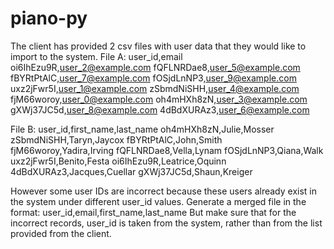 # piano-py
The client has provided 2 csv files with user data that they would like to import to the system.
File A:
user_id,email
oi6IhEzu9R,user_2@example.com
fQFLNRDae8,user_5@example.com
fBYRtPtAlC,user_7@example.com
fOSjdLnNP3,user_9@example.com
uxz2jFwr5I,user_1@example.com
zSbmdNiSHH,user_4@example.com
fjM66woroy,user_0@example.com
oh4mHXh8zN,user_3@example.com
gXWj37JC5d,user_8@example.com
4dBdXURAz3,user_6@example.com

File B:
user_id,first_name,last_name
oh4mHXh8zN,Julie,Mosser
zSbmdNiSHH,Taryn,Jaycox
fBYRtPtAlC,John,Smith
fjM66woroy,Yadira,Irving
fQFLNRDae8,Vella,Lynam
fOSjdLnNP3,Qiana,Walk
uxz2jFwr5I,Benito,Festa
oi6IhEzu9R,Leatrice,Oquinn
4dBdXURAz3,Jacques,Cuellar
gXWj37JC5d,Shaun,Kreiger

However some user IDs are incorrect because these users already exist in the system under different user_id values. Generate a merged file in the format:
user_id,email,first_name,last_name
But make sure that for the incorrect records, user_id is taken from the system, rather than from the list provided from the client.
